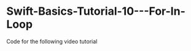 Swift-Basics-Tutorial-10---For-In-Loop
======================================

Code for the following video tutorial 
